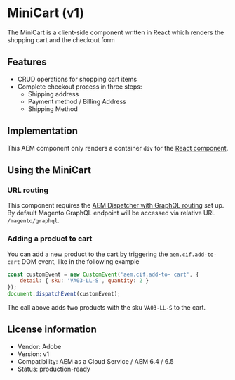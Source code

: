 # MiniCart (v1)

The MiniCart is a client-side component written in React which renders the shopping cart and the checkout form

## Features

-   CRUD operations for shopping cart items
-   Complete checkout process in three steps:
    -   Shipping address
    -   Payment method / Billing Address
    -   Shipping Method

## Implementation

This AEM component only renders a container `div` for the [React component](/react-components/src/components/Minicart).

## Using the MiniCart

### URL routing

This component requires the [AEM Dispatcher with GraphQL routing](/dispatcher) set up. By default Magento GraphQL endpoint will be accessed via relative URL `/magento/graphql`.

### Adding a product to cart

You can add a new product to the cart by triggering the `aem.cif.add-to-cart` DOM event, like in the following example

```javascript 1.6
const customEvent = new CustomEvent('aem.cif.add-to- cart', {
    detail: { sku: 'VA03-LL-S', quantity: 2 }
});
document.dispatchEvent(customEvent);
```

The call above adds two products with the sku `VA03-LL-S` to the cart.

## License information

-   Vendor: Adobe
-   Version: v1
-   Compatibility: AEM as a Cloud Service / AEM 6.4 / 6.5
-   Status: production-ready
